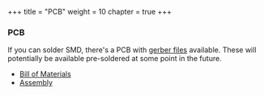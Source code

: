 +++
title = "PCB"
weight = 10
chapter = true
+++

### PCB

If you can solder SMD, there's a PCB with [gerber files](https://github.com/charlie-haley/flowcontrol/tree/main/pcb/gerbers) available. These will potentially be available pre-soldered at some point in the future.

- [Bill of Materials](/pcb/bill-of-materials)
- [Assembly](/pcb/assembly)